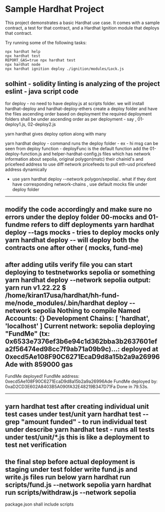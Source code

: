 # Sample Hardhat Project

This project demonstrates a basic Hardhat use case. It comes with a sample contract, a test for that contract, and a Hardhat Ignition module that deploys that contract.

Try running some of the following tasks:

```shell
npx hardhat help
npx hardhat test
REPORT_GAS=true npx hardhat test
npx hardhat node
npx hardhat ignition deploy ./ignition/modules/Lock.js
```

solhint - solidity linting is analyzing of the project
eslint - java script code
---
for deploy - no need to have deploy.js at scripts folder. we will install hardhat-deploy and hardhat-deploy-ethers
create a deploy folder and have the files ascending order based on deployment
the required deployment folders shall be under ascending order as per deployment - say , 01-deploy1.js, 02-deploy2.js

yarn hardhat gives deploy option along with many

yarn hardhat deploy - command runs the deploy folder - ex - hi msg can be seen from deploy function - deployFunc is the default function
add the 01-deploy-function.js and helper-hardhat-config.js files which has network information about sepolia, original polygon(matc) their chainid's and pricefeed address to use diff network pricefeeds to pull eth-usd pricefeed address dynamically
- use yarn hardhat deploy --network polygon/sepolia/..
what if they dont have corresponding network-chains , use default mocks file under deploy folder

-------
modify the code accordingly and make sure no errors
under the deploy folder 00-mocks and 01-fundme refers to diff deployments
yarn hardhat deploy --tags mocks - tries to deploy mocks only
yarn hardhat deploy -- will deploy both the contracts one after other ( mocks, fund-me)
-----------
after adding utils verify file
you can start deploying to testnetworks sepolia or something
yarn hardhat deploy --network sepolia
output:
yarn run v1.22.22
$ /home/kiran17usa/hardhat/hh-fund-me/node_modules/.bin/hardhat deploy --network sepolia
Nothing to compile
Named Accounts: {}
Development Chains: [ 'hardhat', 'localhost' ]
Current network: sepolia
deploying "FundMe" (tx: 0x6533e7376ef3b6e94c1d362bba3b2637601efa2f56474ed98cc7f9ab71a09b9c)...: deployed at 0xecd5Ae108F90C6271EcaD9d8a15b2a9a26996Ade with 859000 gas
--------------------------------------
FundMe deployed!
FundMe address: 0xecd5Ae108F90C6271EcaD9d8a15b2a9a26996Ade
FundMe deployed by: 0xaD2CD3E602A8403B5A090fA32E48219B347D71Fa
Done in 79.53s.

--------------------------------------------------------------
yarn hardhat test after creating individual unit test cases under test/unit
yarn hardhat test --grep "amount funded" - to run individual test under describe
yarn hardhat test - runs all tests under test/unit/*.js
this is like a deployment to test net verification
-------------------------------------------
the final step before actual deployment is staging under test folder
write fund.js and write.js files
run below
yarn hardhat run scripts/fund.js --network sepolia
yarn hardhat run scripts/withdraw.js --network sepolia
---------------------------
package.json shall include scripts

